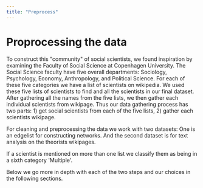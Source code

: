 ```yaml
---
title: "Preprocess"
---
```

# Proprocessing the data

To construct this "community" of social scientists, we found inspiration by examining the Faculty of Social Science at Copenhagen University. The Social Science faculty have five overall departments: Sociology, Psychology, Economy, Anthropology, and Political Science. For each of these five categories we have a list of scientists on wikipedia. We used these five lists of scientists to find and all the scientists in our final dataset. After gathering all the names from the five lists, we then gather each individual scientists from wikipage. Thus our data gathering process has two parts: 1) get social scientists from each of the five lists, 2) gather each scientists wikipage. 

For cleaning and preprocessing the data we work with two datasets: One is an edgelist for constructing networks. And the second dataset is for text analysis on the theorists wikipages.  

If a scientist is mentioned on more than one list we classify them as being in a sixth category 'Multiple'. 

Below we go more in depth with each of the two steps and our choices in the following sections. 